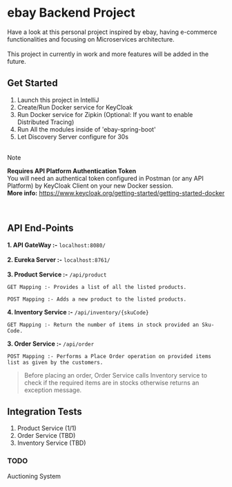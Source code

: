 # ebay Backend Project
Have a look at this personal project inspired by ebay, having e-commerce functionalities and focusing on Microservices architecture.
<br><br>
This project in currently in work and more features will be added in the future.

## Get Started
1. Launch this project in IntelliJ
2. Create/Run Docker service for KeyCloak
3. Run Docker service for Zipkin (Optional: If you want to enable Distributed Tracing)
4. Run All the modules inside of 'ebay-spring-boot'
5. Let Discovery Server configure for 30s
<br></br>

> [!NOTE]
> <b> Requires API Platform Authentication Token </b> <br>
> You will need an authentical token configured in Postman (or any API Platform) by KeyCloak Client on your new Docker session. <br> 
> <b>More info:</b> https://www.keycloak.org/getting-started/getting-started-docker 
<br>

## API End-Points
<b>1. API GateWay :-</b> `localhost:8080/`
<br><br>
<b>2. Eureka Server :-</b> `localhost:8761/`
<br><br>
<b>3. Product Service :-</b> `/api/product` <br>
```
GET Mapping :- Provides a list of all the listed products.
```
```
POST Mapping :- Adds a new product to the listed products.
```
<b>4. Inventory Service :-</b> 
` /api/inventory/{skuCode} `
<br>
```
GET Mapping :- Return the number of items in stock provided an Sku-Code.
```
<b>3. Order Service :-</b> `/api/order` <br>
```
POST Mapping :- Performs a Place Order operation on provided items list as given by the customers.
```

> Before placing an order, Order Service calls Inventory service to check if the required items are in stocks otherwise returns an exception message.

## Integration Tests
1. Product Service (1/1)
2. Order Service (TBD)
3. Inventory Service (TBD)

### TODO
Auctioning System
